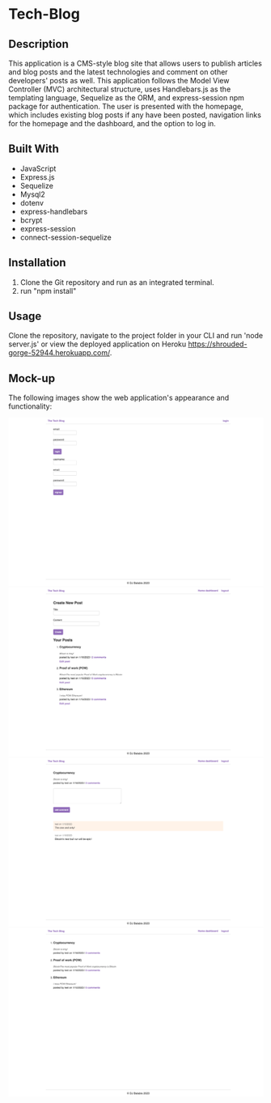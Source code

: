 # Tech-Blog

## Description
This application is a CMS-style blog site that allows users to publish articles and blog posts and the latest technologies and comment on other developers' posts as well. This application follows the Model View Controller (MVC) architectural structure, uses Handlebars.js as the templating language, Sequelize as the ORM, and express-session npm package for authentication. The user is presented with the homepage, which includes existing blog posts if any have been posted, navigation links for the homepage and the dashboard, and the option to log in.

## Built With
* JavaScript
* Express.js
* Sequelize
* Mysql2
* dotenv
* express-handlebars
* bcrypt
* express-session
* connect-session-sequelize

## Installation
1. Clone the Git repository and run as an integrated terminal.
2. run "npm install"

## Usage
Clone the repository, navigate to the project folder in your CLI and run 'node server.js' or view the deployed application on Heroku https://shrouded-gorge-52944.herokuapp.com/.

## Mock-up

The following images show the web application's appearance and functionality:

![This is a screenshot of the Tech Blog!](./images/tech-blog-1.png)
![This is a screenshot of the Tech Blog!](./images/tech-blog-2.png)
![This is a screenshot of the Tech Blog!](./images/tech-blog-3.png)
![This is a screenshot of the Tech Blog!](./images/tech-blog-4.png)